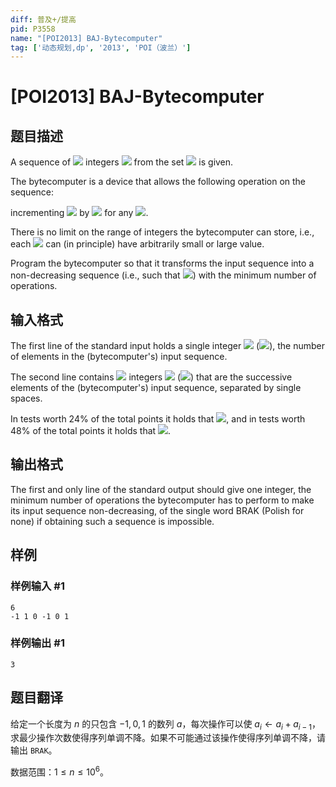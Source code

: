 ```yaml
---
diff: 普及+/提高
pid: P3558
name: "[POI2013] BAJ-Bytecomputer"
tag: ['动态规划,dp', '2013', 'POI（波兰）']
---
```

# [POI2013] BAJ-Bytecomputer
## 题目描述

A sequence of ![](http://main.edu.pl/images/OI20/baj-en-tex.1.png) integers ![](http://main.edu.pl/images/OI20/baj-en-tex.2.png) from the set ![](http://main.edu.pl/images/OI20/baj-en-tex.3.png) is given.

The bytecomputer is a device that allows the following operation on the sequence:

incrementing ![](http://main.edu.pl/images/OI20/baj-en-tex.4.png) by ![](http://main.edu.pl/images/OI20/baj-en-tex.5.png) for any ![](http://main.edu.pl/images/OI20/baj-en-tex.6.png).

There is no limit on the range of integers the bytecomputer can store, i.e.,    each ![](http://main.edu.pl/images/OI20/baj-en-tex.7.png) can (in principle) have arbitrarily small or large value.

Program the bytecomputer so that it transforms the input sequence into a non-decreasing sequence    (i.e., such that ![](http://main.edu.pl/images/OI20/baj-en-tex.8.png)) with the minimum number of operations.


## 输入格式

The first line of the standard input holds a single integer ![](http://main.edu.pl/images/OI20/baj-en-tex.9.png) (![](http://main.edu.pl/images/OI20/baj-en-tex.10.png)),      the number of elements in the (bytecomputer's) input sequence.

The second line contains ![](http://main.edu.pl/images/OI20/baj-en-tex.11.png) integers ![](http://main.edu.pl/images/OI20/baj-en-tex.12.png) (![](http://main.edu.pl/images/OI20/baj-en-tex.13.png))      that are the successive elements of the (bytecomputer's) input sequence, separated by single spaces.

In tests worth 24% of the total points it holds that ![](http://main.edu.pl/images/OI20/baj-en-tex.14.png),      and in tests worth 48% of the total points it holds that ![](http://main.edu.pl/images/OI20/baj-en-tex.15.png).

## 输出格式

The first and only line of the standard output should give one integer,      the minimum number of operations the bytecomputer has to perform to make its input sequence non-decreasing,      of the single word BRAK (Polish for none) if obtaining such a sequence is impossible.

## 样例

### 样例输入 #1
```
6
-1 1 0 -1 0 1

```
### 样例输出 #1
```
3

```
## 题目翻译

给定一个长度为 $n$ 的只包含 $-1,0,1$ 的数列 $a$，每次操作可以使 $a_i\gets a_i+a_{i-1}$，求最少操作次数使得序列单调不降。如果不可能通过该操作使得序列单调不降，请输出 `BRAK`。

数据范围：$1\le n\le 10^6$。
